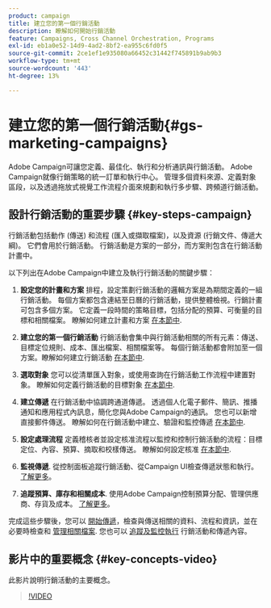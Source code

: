 ```yaml
---
product: campaign
title: 建立您的第一個行銷活動
description: 瞭解如何開始行銷活動
feature: Campaigns, Cross Channel Orchestration, Programs
exl-id: eb1a0e52-14d9-4ad2-8bf2-ea955c6fd0f5
source-git-commit: 2ce1ef1e935080a66452c31442f745891b9ab9b3
workflow-type: tm+mt
source-wordcount: '443'
ht-degree: 13%

---
```


# 建立您的第一個行銷活動{#gs-marketing-campaigns}

Adobe Campaign可讓您定義、最佳化、執行和分析通訊與行銷活動。 Adobe Campaign就像行銷策略的統一訂單和執行中心。 管理多個資料來源、定義對象區段，以及透過拖放式視覺工作流程介面來規劃和執行多步驟、跨頻道行銷活動。


<!--In addition, the **Marketing Resource Management (MRM)** module lets you control marketing actions in a collaborative mode by providing complete management and real-time tracking of the tasks, budgets and marketing resources involved. The Marketing Resource Management lets you optimize and regulate the management of internal and external processes, resources and marketing campaigns, as well as third party relations (agencies, printers, etc.). For more on this, refer to [this section](about-marketing-resource-management.md).

>[!NOTE]
>
>Capabilities related to population targeting, message personalization and message delivery on the various channels are detailed in [this section](../../delivery/using/steps-about-delivery-creation-steps.md).-->


## 設計行銷活動的重要步驟 {#key-steps-campaign}

行銷活動包括動作 (傳送) 和流程 (匯入或擷取檔案)，以及資源 (行銷文件、傳遞大綱)。 它們會用於行銷活動。 行銷活動是方案的一部分，而方案則包含在行銷活動計畫中。

以下列出在Adobe Campaign中建立及執行行銷活動的關鍵步驟：

1. **設定您的計畫和方案** 排程，設定策劃行銷活動的邏輯方案是為期間定義的一組行銷活動。 每個方案都包含連結至日曆的行銷活動，提供整體檢視。行銷計畫可包含多個方案。 它定義一段時間的策略目標，包括分配的預算、可衡量的目標和相關檔案。 瞭解如何建立計畫和方案 [在本節中](marketing-campaign-create.md#create-plan-and-program).

1. **建立您的第一個行銷活動**
行銷活動會集中與行銷活動相關的所有元素：傳送、目標定位規則、成本、匯出檔案、相關檔案等。 每個行銷活動都會附加至一個方案。瞭解如何建立行銷活動 [在本節中](marketing-campaign-create.md#create-a-campaign).

1. **選取對象**
您可以從清單匯入對象，或使用查詢在行銷活動工作流程中建置對象。 瞭解如何定義行銷活動的目標對象 [在本節中](marketing-campaign-target.md#select-the-target-population).

1. **建立傳遞**
在行銷活動中協調跨通道傳遞。 透過個人化電子郵件、簡訊、推播通知和應用程式內訊息，簡化您與Adobe Campaign的通訊。 您也可以新增直接郵件傳送。 瞭解如何在行銷活動中建立、驗證和監控傳遞 [在本節中](marketing-campaign-deliveries.md).

1. **設定處理流程**
定義稽核者並設定核准流程以監控和控制行銷活動的流程：目標定位、內容、預算、摘取和校樣傳送。 瞭解如何設定核准 [在本節中](marketing-campaign-approval.md).

1. **監視傳遞**.
從控制面板追蹤行銷活動、從Campaign UI檢查傳遞狀態和執行。 [了解更多](marketing-campaign-monitoring.md)。

1. **追蹤預算、庫存和相關成本**.
使用Adobe Campaign控制預算分配、管理供應商、存貨及成本。 [了解更多](providers--stocks-and-budgets.md#create-service-providers-and-their-cost-structures)。

完成這些步驟後，您可以 [開始傳遞](marketing-campaign-deliveries.md#start-a-delivery)，檢查與傳送相關的資料、流程和資訊，並在必要時檢查和 [管理相關檔案](marketing-campaign-deliveries.md#manage-associated-documents). 您也可以 [追蹤及監控執行](marketing-campaign-monitoring.md) 行銷活動和傳遞內容。


## 影片中的重要概念 {#key-concepts-video}

此影片說明行銷活動的主要概念。

>[!VIDEO](https://video.tv.adobe.com/v/35131?quality=12)
